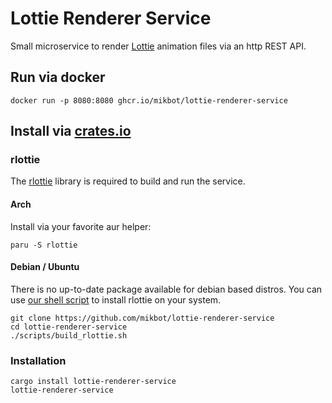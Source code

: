 # Lottie Renderer Service

Small microservice to render [Lottie](https://en.wikipedia.org/wiki/Lottie_(file_format)) animation files via an http REST API.

## Run via docker
```
docker run -p 8080:8080 ghcr.io/mikbot/lottie-renderer-service
```

## Install via [crates.io](https://crates.io)

### rlottie

The [rlottie](https://github.com/Samsung/rlottie) library is required to build and run the service. 


#### Arch
Install via your favorite aur helper:
```shell
paru -S rlottie
```

#### Debian / Ubuntu
There is no up-to-date package available for debian based distros.
You can use [our shell script](./scripts/build_rlottie.sh) to install rlottie on your system.

```shell
git clone https://github.com/mikbot/lottie-renderer-service
cd lottie-renderer-service
./scripts/build_rlottie.sh
```

### Installation

```
cargo install lottie-renderer-service
lottie-renderer-service
```
